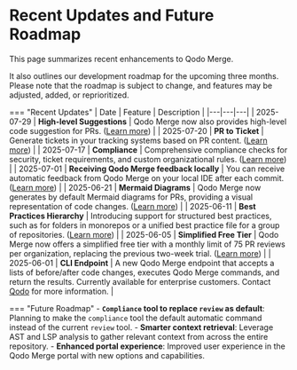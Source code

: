 # Recent Updates and Future Roadmap


This page summarizes recent enhancements to Qodo Merge.

It also outlines our development roadmap for the upcoming three months. Please note that the roadmap is subject to change, and features may be adjusted, added, or reprioritized.

=== "Recent Updates"
    | Date | Feature | Description |
    |---|---|---|
    | 2025-07-29 | **High-level Suggestions** | Qodo Merge now also provides high-level code suggestion for PRs. ([Learn more](https://qodo-merge-docs.qodo.ai/core-abilities/high_level_suggestions/)) |
    | 2025-07-20 | **PR to Ticket** | Generate tickets in your tracking systems based on PR content. ([Learn more](https://qodo-merge-docs.qodo.ai/tools/pr_to_ticket/)) |
    | 2025-07-17 | **Compliance** | Comprehensive compliance checks for security, ticket requirements, and custom organizational rules. ([Learn more](https://qodo-merge-docs.qodo.ai/tools/compliance/)) |
    | 2025-07-01 | **Receiving Qodo Merge feedback locally** | You can receive automatic feedback from Qodo Merge on your local IDE after each commit. ([Learn more](https://github.com/qodo-ai/agents/tree/main/agents/qodo-merge-post-commit)) |
    | 2025-06-21 | **Mermaid Diagrams** | Qodo Merge now generates by default Mermaid diagrams for PRs, providing a visual representation of code changes. ([Learn more](https://qodo-merge-docs.qodo.ai/tools/describe/#sequence-diagram-support)) |
    | 2025-06-11 | **Best Practices Hierarchy** | Introducing support for structured best practices, such as for folders in monorepos or a unified best practice file for a group of repositories. ([Learn more](https://qodo-merge-docs.qodo.ai/tools/improve/#global-hierarchical-best-practices)) |
    | 2025-06-05 | **Simplified Free Tier** | Qodo Merge now offers a simplified free tier with a monthly limit of 75 PR reviews per organization, replacing the previous two-week trial. ([Learn more](https://qodo-merge-docs.qodo.ai/installation/qodo_merge/#cloud-users)) |
    | 2025-06-01 | **CLI Endpoint** | A new Qodo Merge endpoint that accepts a lists of before/after code changes, executes Qodo Merge commands, and return the results. Currently available for enterprise customers. Contact [Qodo](https://www.qodo.ai/contact/) for more information. |

=== "Future Roadmap"
    - **`Compliance` tool to replace `review` as default**: Planning to make the `compliance` tool the default automatic command instead of the current `review` tool.
    - **Smarter context retrieval**: Leverage AST and LSP analysis to gather relevant context from across the entire repository.
    - **Enhanced portal experience**: Improved user experience in the Qodo Merge portal with new options and capabilities.
